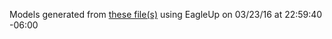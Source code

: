 Models generated from [these file(s)](https://raw.github.com/sparkfun/Bus_Pirate/18082e148f059382fff5b21640022dc8e7f8a64f/Hardware/BusPirate-v36.brd) using EagleUp on 03/23/16 at 22:59:40 -06:00
